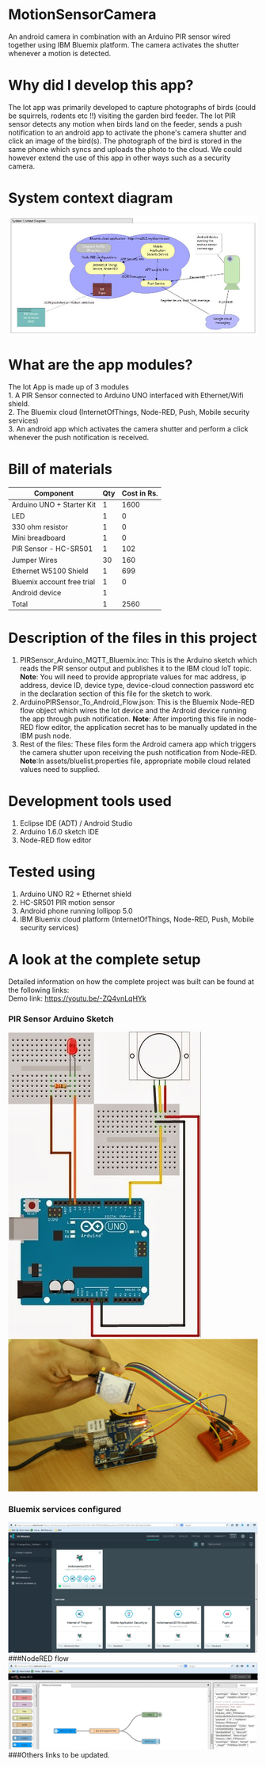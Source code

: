 # MotionSensorCamera
An android camera in combination with an Arduino PIR sensor wired together using IBM Bluemix platform. The camera activates the shutter whenever a motion is detected.

# Why did I develop this app?
The Iot app was primarily developed to capture photographs of birds (could be squirrels, rodents etc !!) visiting the garden bird feeder. The Iot PIR sensor detects any motion when birds land on the feeder, sends a push notification to an android app to activate the phone's camera shutter and click an image of the bird(s). The photograph of the bird is stored in the same phone which syncs and uploads the photo to the cloud. We could however extend the use of this app in other ways such as a security camera.

# System context diagram
![System_context_diagram](https://github.com/evanjas77/evanjas77.github.io/blob/master/MotionSensorCamera/images/MotionSensorCamera.jpg)

# What are the app modules?
The Iot App is made up of 3 modules
<br/>1. A PIR Sensor connected to Arduino UNO interfaced with Ethernet/Wifi shield.
<br/>2. The Bluemix cloud (InternetOfThings, Node-RED, Push, Mobile security services)
<br/>3. An android app which activates the camera shutter and perform a click whenever the push notification is received.

# Bill of materials
|         Component         | Qty | Cost in Rs. |
|---------------------------|-----|-------------|
| Arduino UNO + Starter Kit | 1   |       1600  |
|                      LED  | 1   |          0  |
|          330 ohm resistor | 1   |          0  |
|           Mini breadboard | 1   |          0  |
|     PIR Sensor - HC-SR501 | 1   |        102  |
|              Jumper Wires | 30  |        160  |
|     Ethernet W5100 Shield | 1   |        699  |
|Bluemix account free trial | 1   |          0  |
|            Android device | 1   |             |
|              Total        | 1   |       2560  |


# Description of the files in this project
1. PIRSensor_Arduino_MQTT_Bluemix.ino:
  This is the Arduino sketch which reads the PIR sensor output and publishes it to the IBM cloud IoT topic. 
<b>Note</b>: You will need to provide appropriate values for mac address, ip address, device ID, device type, device-cloud connection password etc in the declaration section of this file for the sketch to work. 
2. ArduinoPIRSensor_To_Android_Flow.json:
  This is the Bluemix Node-RED flow object which wires the Iot device and the Ardroid device running the app through push notification. 
<b>Note</b>: After importing this file in node-RED flow editor, the application secret has to be manually updated in the IBM push node.
3. Rest of the files:
  These files form the Ardroid camera app which triggers the camera shutter upon receiving the push notification from Node-RED.
<b>Note</b>:In assets/bluelist.properties file, appropriate mobile cloud related values need to supplied.
  
# Development tools used 
1. Eclipse IDE (ADT) / Android Studio
2. Arduino 1.6.0 sketch IDE
3. Node-RED flow editor

# Tested using
1. Arduino UNO R2 + Ethernet shield
2. HC-SR501 PIR motion sensor
3. Android phone running lollipop 5.0
4. IBM Bluemix cloud platform (InternetOfThings, Node-RED, Push, Mobile security services)

# A look at the complete setup
Detailed information on how the complete project was built can be found at the following links:
<br/> Demo link: https://youtu.be/-ZQ4vnLqHYk
### PIR Sensor Arduino Sketch
![ArduinoUNOSketch](https://github.com/evanjas77/evanjas77.github.io/blob/master/MotionSensorCamera/images/ArduinoSketch.jpg)
![ArduinoUNO_Setup](https://github.com/evanjas77/evanjas77.github.io/blob/master/MotionSensorCamera/images/ArduinoUNOSetup.jpg)
### Bluemix services configured
![BluemixServices](https://github.com/evanjas77/evanjas77.github.io/blob/master/MotionSensorCamera/images/BluemixServices.jpg)
###NodeRED flow
![NodeREDFlow](https://github.com/evanjas77/evanjas77.github.io/blob/master/MotionSensorCamera/images/NodeREDFlow.jpg)
###Others links to be updated.
